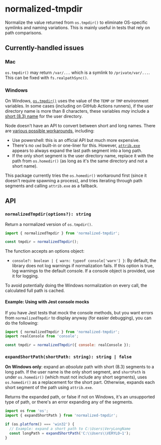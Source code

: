 # normalized-tmpdir

Normalize the value returned from `os.tmpdir()` to eliminate OS-specific symlinks and naming variations. This is mainly useful in tests that rely on path comparisons.

## Currently-handled issues

### Mac

`os.tmpdir()` may return `/var/...` which is a symlink to `/private/var/...`. This can be fixed with `fs.realpathSync()`.

### Windows

On Windows, [`os.tmpdir()`](https://github.com/nodejs/node/blob/762a3a8ad925d56a12b43e0e7f7c811e93097784/lib/os.js#L183) uses the value of the `TEMP` or `TMP` environment variables. In some cases (including on GitHub Actions runners), if the user directory name is more than 8 characters, these variables _may_ include a [short (8.3) name](https://learn.microsoft.com/en-us/windows/win32/fileio/naming-a-file#short-vs-long-names) for the user directory.

Node doesn't have an API to convert between short and long names. There are [various possible workarounds](https://stackoverflow.com/questions/34473934/how-can-i-convert-a-windows-short-name-path-into-long-names-within-a-batch-scrip), including:

- Use powershell: this is an official API but much more expensive.
- There's no `cmd` built-in or one-liner for this. However, [`attrib.exe`](https://learn.microsoft.com/en-us/windows-server/administration/windows-commands/attrib) appears to always expand the last path segment into a long path.
- If the only short segment is the user directory name, replace it with the path from `os.homedir()` (as long as it's the same directory and not a short name).

This package currently tries the `os.homedir()` workaround first (since it doesn't require spawning a process), and tries iterating through path segments and calling `attrib.exe` as a fallback.

## API

### `normalizedTmpdir(options?): string`

Return a normalized version of `os.tmpdir()`.

```js
import { normalizedTmpdir } from 'normalized-tmpdir';

const tmpdir = normalizedTmpdir();
```

The function accepts an options object:

- `console?: boolean | { warn: typeof console['warn'] }`: By default, the library does not log warnings if normalization fails. If this option is true, log warnings to the default console. If a console object is provided, use it for logging.

To avoid potentially doing the Windows normalization on every call, the calculated full path is cached.

#### Example: Using with Jest console mocks

If you have Jest tests that mock the console methods, but you want errors from `normalizedTmpdir` to display anyway (for easier debugging), you can do the following:

```js
import { normalizedTmpdir } from 'normalized-tmpdir';
import realConsole from 'console';

const tmpdir = normalizedTmpdir({ console: realConsole });
```

### `expandShortPath(shortPath: string): string | false`

**On Windows only**: expand an _absolute_ path with short (8.3) segments to a long path. If the user name is the only short segment, and `shortPath` is under `os.homedir()` (which must not include any short segments), uses `os.homedir()` as a replacement for the short part. Otherwise, expands each short segment of the path using `attrib.exe`.

Returns the expanded path, or false if not on Windows, it's an unsupported type of path, or there's an error expanding any of the segments.

```js
import os from 'os';
import { expandShortPath } from 'normalized-tmpdir';

if (os.platform() === 'win32') {
  // Example: expand a short path to C:\Users\VeryLongName
  const longPath = expandShortPath('C:\\Users\\VERYLO~1');
}
```
